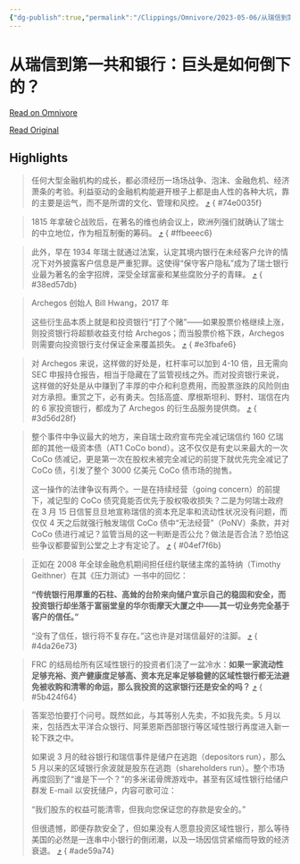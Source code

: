 ```yaml
---
{"dg-publish":true,"permalink":"/Clippings/Omnivore/2023-05-06/从瑞信到第一共和银行：巨头是如何倒下的？/"}
---
```



# 从瑞信到第一共和银行：巨头是如何倒下的？

[Read on Omnivore](https://omnivore.app/me/-187efe81859)

[Read Original](https://mp.weixin.qq.com/s/QIKV0AlEWZdAuzEXg3xK9w)

## Highlights

> 任何大型金融机构的成长，都必须经历一场场战争、泡沫、金融危机、经济萧条的考验。利益驱动的金融机构能避开根子上都是由人性的各种大坑，靠的主要是运气，而不是所谓的文化、管理和风控。 [⤴️](https://omnivore.app/me/-187efe81859#74e0035f-4630-4138-aaef-68828447c821) 
{ #74e0035f}


> 1815 年拿破仑战败后，在著名的维也纳会议上，欧洲列强们就确认了瑞士的中立地位，作为相互制衡的筹码。 [⤴️](https://omnivore.app/me/-187efe81859#ffbeeec6-bf7a-4b4d-b821-9fe094e06521) 
{ #ffbeeec6}


> 此外，早在 1934 年瑞士就通过法案，认定其境内银行在未经客户允许的情况下对外披露客户信息是严重犯罪。这使得“保守客户隐私”成为了瑞士银行业最为著名的金字招牌，深受全球富豪和某些腐败分子的青睐。 [⤴️](https://omnivore.app/me/-187efe81859#38ed57db-1a3e-44ce-bdec-64ad8e2167f8) 
{ #38ed57db}


> Archegos 创始人 Bill Hwang，2017 年
>
> 这些衍生品本质上就是和投资银行“打了个赌”——如果股票价格继续上涨，则投资银行将超额收益支付给 Archegos；而当股票价格下跌，Archegos 则需要向投资银行支付保证金来覆盖损失。 [⤴️](https://omnivore.app/me/-187efe81859#e3fbafe6-f217-4813-8c90-3d2831fa22d6) 
{ #e3fbafe6}


> 对 Archegos 来说，这样做的好处是，杠杆率可以加到 4-10 倍，且无需向 SEC 申报持仓报告，相当于隐藏在了监管视线之外。而对投资银行来说，这样做的好处是从中赚到了丰厚的中介和利息费用，而股票涨跌的风险则由对方承担。重赏之下，必有勇夫。包括高盛、摩根斯坦利、野村、瑞信在内的 6 家投资银行，都成为了 Archegos 的衍生品服务提供商。 [⤴️](https://omnivore.app/me/-187efe81859#3d56d28f-88bf-4fd3-ba09-fd4cb5c69f3d) 
{ #3d56d28f}


> 整个事件中争议最大的地方，来自瑞士政府宣布完全减记瑞信约 160 亿瑞郎的其他一级资本债（AT1 CoCo bond）。这不仅仅是有史以来最大的一次 CoCo 债减记，更是第一次在股权未被完全减记的前提下就优先完全减记了 CoCo 债，引发了整个 3000 亿美元 CoCo 债市场的抛售。
>
> 这一操作的法律争议有两个。一是在持续经营（going concern）的前提下，减记型的 CoCo 债究竟能否优先于股权吸收损失？二是为何瑞士政府在 3 月 15 日信誓旦旦地宣称瑞信的资本充足率和流动性状况没有问题，而仅仅 4 天之后就强行触发瑞信 CoCo 债中“无法经营”（PoNV）条款，并对 CoCo 债进行减记？监管当局的这一判断是否公允？做法是否合法？恐怕这些争议都要留到公堂之上才有定论了。  [⤴️](https://omnivore.app/me/-187efe81859#04ef7f6b-2fba-42d3-bd67-77f55c153118) 
{ #04ef7f6b}


> 正如在 2008 年全球金融危机期间担任纽约联储主席的盖特纳（Timothy Geithner）在其《压力测试》一书中的回忆：
>
> **“传统银行用厚重的石柱、高耸的台阶来向储户宣示自己的稳固和安全，而投资银行却坐落于富丽堂皇的华尔街摩天大厦之中——其一切业务完全基于客户的信任。”**
>
> “没有了信任，银行将不复存在。”这也许是对瑞信最好的注脚。 [⤴️](https://omnivore.app/me/-187efe81859#4da26e73-ba41-4dd2-8606-c820798e316b) 
{ #4da26e73}


> FRC 的结局给所有区域性银行的投资者们浇了一盆冷水：**如果一家流动性足够充裕、资产健康度足够高、资本充足率足够稳健的区域性银行都无法避免被收购和清零的命运，那么我投资的这家银行还是安全的吗？** [⤴️](https://omnivore.app/me/-187efe81859#5b424f64-e6c4-48ed-90f4-92ba1ab0defb) 
{ #5b424f64}


> 答案恐怕要打个问号。既然如此，与其等别人先卖，不如我先卖。5 月以来，包括西太平洋合众银行、阿莱恩斯西部银行等区域性银行再度进入新一轮下跌之中。
>
> 如果说 3 月的硅谷银行和瑞信事件是储户在逃跑（depositors run），那么 5 月以来的区域银行余波就是股东在逃跑（shareholders run）。整个市场再度回到了“谁是下一个？”的多米诺骨牌游戏中。甚至有区域性银行给储户群发 E-mail 以安抚储户，内容可歌可泣：
>
> “我们股东的权益可能清零，但我向您保证您的存款是安全的。”
>
> 但很遗憾，即便存款安全了，但如果没有人愿意投资区域性银行，那么等待美国的必然是一连串中小银行的倒闭潮，以及一场因信贷紧缩而导致的经济衰退。 [⤴️](https://omnivore.app/me/-187efe81859#ade59a74-48d9-4120-bfa9-30795593a130) 
{ #ade59a74}

